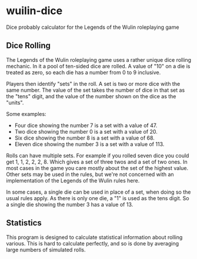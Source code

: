 # wuilin-dice
Dice probably calculator for the Legends of the Wulin roleplaying game

## Dice Rolling

The Legends of the Wulin roleplaying game uses a rather unique dice rolling mechanic. In
it a pool of ten-sided dice are rolled. A value of "10" on a die is treated as zero, so
each die has a number from 0 to 9 inclusive.

Players then identify "sets" in the roll. A set is two or more dice with the same
number. The value of the set takes the number of dice in that set as the "tens"
digit, and the value of the number shown on the dice as the "units".

Some examples:
* Four dice showing the number 7 is a set with a value of 47.
* Two dice showing the number 0 is a set with a value of 20.
* Six dice showing the number 8 is a set with a value of 68.
* Eleven dice showing the number 3 is a set with a value of 113.

Rolls can have multiple sets. For example if you rolled seven dice you could get 1, 1, 2,
2, 2, 8. Which gives a set of three twos and a set of two ones. In most cases in the game
you care mostly about the set of the highest value. Other sets may be used in the rules,
but we're not concerned with an implementation of the Legends of the Wulin rules here.

In some cases, a single die can be used in place of a set, when doing so the usual rules
apply. As there is only one die, a "1" is used as the tens digit. So a single die showing
the number 3 has a value of 13.

## Statistics

This program is designed to calculate statistical information about rolling various. This
is hard to calculate perfectly, and so is done by averaging large numbers of simulated
rolls.
